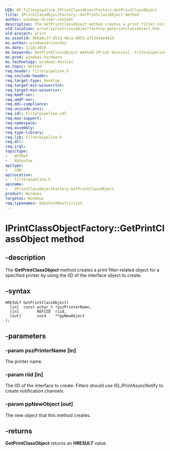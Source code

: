 ```yaml
---
UID: NF:filterpipeline.IPrintClassObjectFactory.GetPrintClassObject
title: IPrintClassObjectFactory::GetPrintClassObject method
author: windows-driver-content
description: The GetPrintClassObject method creates a print filter-related object for a specified printer by using the IID of the interface object to create.
old-location: print\iprintclassobjectfactory_getprintclassobject.htm
old-project: print
ms.assetid: 96ba0c27-d512-4bca-9053-a753434e461d
ms.author: windowsdriverdev
ms.date: 1/18/2018
ms.keywords: GetPrintClassObject method [Print Devices], filterpipeline_18eaede9-1064-4387-a30b-2fc2e245e0ca.xml, IPrintClassObjectFactory interface [Print Devices], GetPrintClassObject method, print.iprintclassobjectfactory_getprintclassobject, GetPrintClassObject method [Print Devices], IPrintClassObjectFactory interface, filterpipeline/IPrintClassObjectFactory::GetPrintClassObject, GetPrintClassObject, IPrintClassObjectFactory, IPrintClassObjectFactory::GetPrintClassObject
ms.prod: windows-hardware
ms.technology: windows-devices
ms.topic: method
req.header: filterpipeline.h
req.include-header: 
req.target-type: Desktop
req.target-min-winverclnt: 
req.target-min-winversvr: 
req.kmdf-ver: 
req.umdf-ver: 
req.ddi-compliance: 
req.unicode-ansi: 
req.idl: Filterpipeline.idl
req.max-support: 
req.namespace: 
req.assembly: 
req.type-library: 
req.lib: filterpipeline.h
req.dll: 
req.irql: 
topictype:
-	APIRef
-	kbSyntax
apitype:
-	COM
apilocation:
-	filterpipeline.h
apiname:
-	IPrintClassObjectFactory.GetPrintClassObject
product: Windows
targetos: Windows
req.typenames: EXpsFontRestriction
---
```


# IPrintClassObjectFactory::GetPrintClassObject method


## -description


The <b>GetPrintClassObject</b> method creates a print filter-related object for a specified printer by using the IID of the interface object to create.


## -syntax


````
HRESULT GetPrintClassObject(
  [in]  const wchar_t *pszPrinterName,
  [in]        REFIID  riid,
  [out]       void    **ppNewObject
);
````


## -parameters




### -param pszPrinterName [in]

The printer name.


### -param riid [in]

The IID of the interface to create. Filters should use IID_IPrintAsyncNotify to create notification channels.


### -param ppNewObject [out]

The new object that this method creates.


## -returns


<b>GetPrintClassObject</b> returns an <b>HRESULT</b> value.


